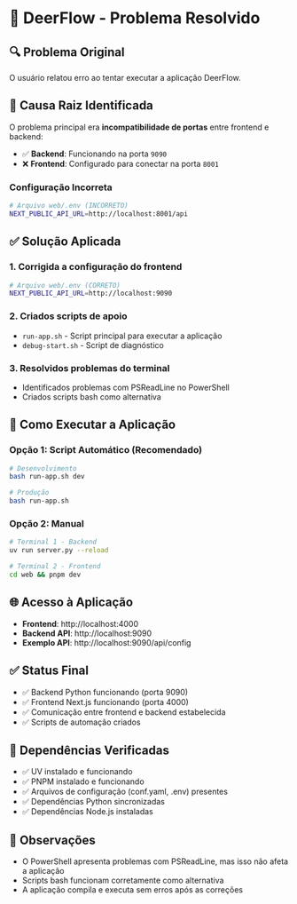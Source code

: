 # 🦌 DeerFlow - Problema Resolvido

## 🔍 Problema Original
O usuário relatou erro ao tentar executar a aplicação DeerFlow.

## 🎯 Causa Raiz Identificada
O problema principal era **incompatibilidade de portas** entre frontend e backend:

- ✅ **Backend**: Funcionando na porta `9090`
- ❌ **Frontend**: Configurado para conectar na porta `8001`

### Configuração Incorreta
```bash
# Arquivo web/.env (INCORRETO)
NEXT_PUBLIC_API_URL=http://localhost:8001/api
```

## ✅ Solução Aplicada

### 1. Corrigida a configuração do frontend
```bash
# Arquivo web/.env (CORRETO)
NEXT_PUBLIC_API_URL=http://localhost:9090
```

### 2. Criados scripts de apoio
- `run-app.sh` - Script principal para executar a aplicação
- `debug-start.sh` - Script de diagnóstico

### 3. Resolvidos problemas do terminal
- Identificados problemas com PSReadLine no PowerShell
- Criados scripts bash como alternativa

## 🚀 Como Executar a Aplicação

### Opção 1: Script Automático (Recomendado)
```bash
# Desenvolvimento
bash run-app.sh dev

# Produção  
bash run-app.sh
```

### Opção 2: Manual
```bash
# Terminal 1 - Backend
uv run server.py --reload

# Terminal 2 - Frontend
cd web && pnpm dev
```

## 🌐 Acesso à Aplicação
- **Frontend**: http://localhost:4000
- **Backend API**: http://localhost:9090
- **Exemplo API**: http://localhost:9090/api/config

## ✅ Status Final
- ✅ Backend Python funcionando (porta 9090)
- ✅ Frontend Next.js funcionando (porta 4000)
- ✅ Comunicação entre frontend e backend estabelecida
- ✅ Scripts de automação criados

## 🔧 Dependências Verificadas
- ✅ UV instalado e funcionando
- ✅ PNPM instalado e funcionando
- ✅ Arquivos de configuração (conf.yaml, .env) presentes
- ✅ Dependências Python sincronizadas
- ✅ Dependências Node.js instaladas

## 📝 Observações
- O PowerShell apresenta problemas com PSReadLine, mas isso não afeta a aplicação
- Scripts bash funcionam corretamente como alternativa
- A aplicação compila e executa sem erros após as correções 